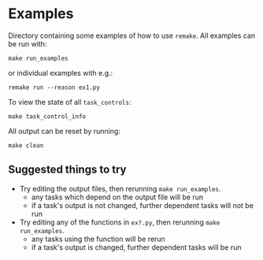 Examples
========

Directory containing some examples of how to use `remake`. All examples can be run with:

    make run_examples

or individual examples with e.g.:

    remake run --reason ex1.py

To view the state of all `task_controls`:

    make task_control_info

All output can be reset by running:

    make clean

Suggested things to try
-----------------------

* Try editing the output files, then rerunning `make run_examples`.
  - any tasks which depend on the output file will be run
  - if a task's output is not changed, further dependent tasks will not be run
* Try editing any of the functions in `ex?.py`, then rerunning `make run_examples`.
  - any tasks using the function will be rerun
  - if a task's output is changed, further dependent tasks will be run
